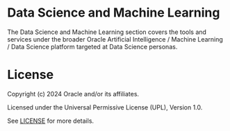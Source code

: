 # Data Science and Machine Learning

The Data Science and Machine Learning section covers the tools and services under the broader Oracle Artificial Intelligence / Machine Learning / Data Science platform targeted at Data Science personas.


# License

Copyright (c) 2024 Oracle and/or its affiliates.

Licensed under the Universal Permissive License (UPL), Version 1.0.

See [LICENSE](https://github.com/oracle-devrel/technology-engineering/blob/main/LICENSE) for more details.
